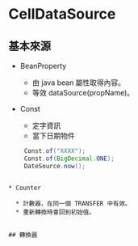 

# CellDataSource


## 基本來源

* BeanProperty

  * 由 java bean 屬性取得內容。
  * 等效 dataSource(propName)。
  

* Const 

  * 定字資訊
  * 當下日期物件
   ``` java
    Const.of("XXXX");
    Const.of(BigDecimal.ONE);
    DateSource.now();
```
    
* Counter 

  * 計數器，在同一個 TRANSFER 中有效。
  * 重新轉換時會回到初始值。


## 轉換器